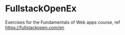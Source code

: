 # FullstackOpenEx
Exercises for the Fundamentals of Web apps course, ref https://fullstackopen.com/en
